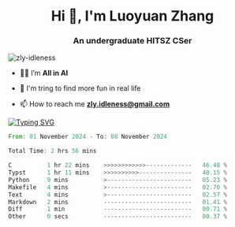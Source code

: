 <h1 align="center">Hi 👋, I'm Luoyuan Zhang</h1>

<h3 align="center">An undergraduate HITSZ CSer</h3>

<p align="left"> <img src="https://komarev.com/ghpvc/?username=zly-idleness&label=Profile%20views&color=0e75b6&style=flat" alt="zly-idleness" /> </p>


- 👨‍💻 I’m **All in AI**

- 🌱 I'm tring to find more fun in real life

- 📫 How to reach me **zly.idleness@gmail.com**



[![Typing SVG](https://readme-typing-svg.herokuapp.com?font=Fira+Code&pause=1000&width=435&lines=I+Maybe+Slow)](https://git.io/typing-svg)


<!--START_SECTION:waka-->

```rust
From: 01 November 2024 - To: 08 November 2024

Total Time: 2 hrs 56 mins

C          1 hr 22 mins    >>>>>>>>>>>>-------------   46.48 %
Typst      1 hr 11 mins    >>>>>>>>>>---------------   40.15 %
Python     9 mins          >------------------------   05.23 %
Makefile   4 mins          >------------------------   02.70 %
Text       4 mins          >------------------------   02.57 %
Markdown   2 mins          -------------------------   01.41 %
Diff       1 min           -------------------------   00.71 %
Other      0 secs          -------------------------   00.37 %
```

<!--END_SECTION:waka-->


